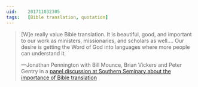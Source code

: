 ```yaml
---
uid:	201711032305
tags:	[Bible translation, quotation]
---
```


> [W]e really value Bible translation. It is beautiful, good, and important to our work as ministers, missionaries, and scholars as well.… Our desire is getting the Word of God into languages where more people can understand it.
> 
> —Jonathan Pennington with Bill Mounce, Brian Vickers and Peter Gentry in a [panel discussion at Southern Seminary about the importance of Bible translation](http://news.sbts.edu/2017/11/02/southern-seminary-hosts-greek-scholar-bill-mounce-panel-discussion-importance-bible-translation/)

